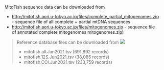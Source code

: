 MitoFish sequence data can be downloaded from

- http://mitofish.aori.u-tokyo.ac.jp/files/complete_partial_mitogenomes.zip - sequence file of all complete + partial mtDNA sequences
- http://mitofish.aori.u-tokyo.ac.jp/files/mitogenomes.zip - sequence file of annotated complete mitogenomes mitogenomes.zip)

> Reference database files can be downloaded from [<img src="https://zenodo.org/badge/DOI/10.5281/zenodo.4892036.svg">](https://doi.org/10.5281/zenodo.4892036)
> - mitofish.all.Jun2021.tsv (691,892 records)
> - mitofish.12S.Jun2021.tsv (38,086 records)
> - mitofish.COI.Jun2021.tsv (233,759 records)
